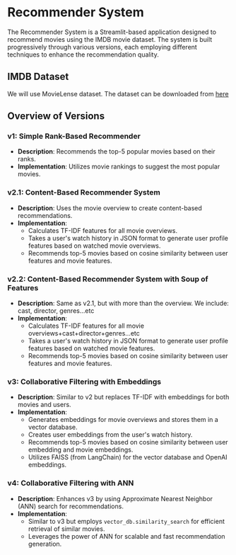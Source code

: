 # Recommender System

The Recommender System is a Streamlit-based application designed to recommend movies using the IMDB movie dataset. The system is built progressively through various versions, each employing different techniques to enhance the recommendation quality.

## IMDB Dataset
We will use MovieLense dataset. The dataset can be downloaded from [here](https://www.kaggle.com/datasets/rounakbanik/the-movies-dataset)

## Overview of Versions

### v1: Simple Rank-Based Recommender
- **Description**: Recommends the top-5 popular movies based on their ranks.
- **Implementation**: Utilizes movie rankings to suggest the most popular movies.

### v2.1: Content-Based Recommender System
- **Description**: Uses the movie overview to create content-based recommendations.
- **Implementation**: 
   - Calculates TF-IDF features for all movie overviews.
   - Takes a user's watch history in JSON format to generate user profile features based on watched movie overviews.
   - Recommends top-5 movies based on cosine similarity between user features and movie features.
### v2.2: Content-Based Recommender System with Soup of Features
- **Description**: Same as v2.1, but with more than the overview. We include: cast, director, genres...etc
- **Implementation**: 
   - Calculates TF-IDF features for all movie overviews+cast+director+genres...etc
   - Takes a user's watch history in JSON format to generate user profile features based on watched movie features.
   - Recommends top-5 movies based on cosine similarity between user features and movie features.

### v3: Collaborative Filtering with Embeddings
- **Description**: Similar to v2 but replaces TF-IDF with embeddings for both movies and users.
- **Implementation**:
   - Generates embeddings for movie overviews and stores them in a vector database.
   - Creates user embeddings from the user's watch history.
   - Recommends top-5 movies based on cosine similarity between user embedding and movie embeddings.
   - Utilizes FAISS (from LangChain) for the vector database and OpenAI embeddings.

### v4: Collaborative Filtering with ANN
- **Description**: Enhances v3 by using Approximate Nearest Neighbor (ANN) search for recommendations.
- **Implementation**:
   - Similar to v3 but employs `vector_db.similarity_search` for efficient retrieval of similar movies.
   - Leverages the power of ANN for scalable and fast recommendation generation.

